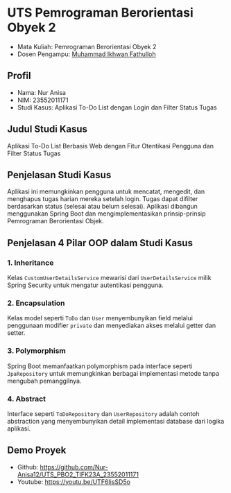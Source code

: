 
# UTS Pemrograman Berorientasi Obyek 2
<ul>
  <li>Mata Kuliah: Pemrograman Berorientasi Obyek 2</li>
  <li>Dosen Pengampu: <a href="https://github.com/Muhammad-Ikhwan-Fathulloh">Muhammad Ikhwan Fathulloh</a></li>
</ul>

## Profil
<ul>
  <li>Nama: Nur Anisa</li>
  <li>NIM: 23552011171</li>
  <li>Studi Kasus: Aplikasi To-Do List dengan Login dan Filter Status Tugas</li>
</ul>

## Judul Studi Kasus
<p>Aplikasi To-Do List Berbasis Web dengan Fitur Otentikasi Pengguna dan Filter Status Tugas</p>

## Penjelasan Studi Kasus
<p>Aplikasi ini memungkinkan pengguna untuk mencatat, mengedit, dan menghapus tugas harian mereka setelah login.
Tugas dapat difilter berdasarkan status (selesai atau belum selesai). Aplikasi dibangun menggunakan Spring Boot dan
mengimplementasikan prinsip-prinsip Pemrograman Berorientasi Objek.</p>

## Penjelasan 4 Pilar OOP dalam Studi Kasus

### 1. Inheritance
<p>Kelas <code>CustomUserDetailsService</code> mewarisi dari <code>UserDetailsService</code> milik Spring Security untuk mengatur autentikasi pengguna.</p>

### 2. Encapsulation
<p>Kelas model seperti <code>ToDo</code> dan <code>User</code> menyembunyikan field melalui penggunaan modifier <code>private</code> dan menyediakan akses melalui getter dan setter.</p>

### 3. Polymorphism
<p>Spring Boot memanfaatkan polymorphism pada interface seperti <code>JpaRepository</code> untuk memungkinkan berbagai implementasi metode tanpa mengubah pemanggilnya.</p>

### 4. Abstract
<p>Interface seperti <code>ToDoRepository</code> dan <code>UserRepository</code> adalah contoh abstraction yang menyembunyikan detail implementasi database dari logika aplikasi.</p>

## Demo Proyek
<ul>
  <li>Github: <a href="">https://github.com/Nur-Anisa12/UTS_PBO2_TIFK23A_23552011171</a></li>
  <li>Youtube: <a href="">https://youtu.be/UTF6IisSD5o</a></li>
</ul>
